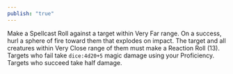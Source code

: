 ```yaml
---
publish: "true"
---
```

Make a Spellcast Roll against a target within Very Far range. On a success, hurl a sphere of fire toward them that explodes on impact. The target and all creatures within Very Close range of them must make a Reaction Roll (13). Targets who fail take `dice:4d20+5` magic damage using your Proficiency. Targets who succeed take half damage.
